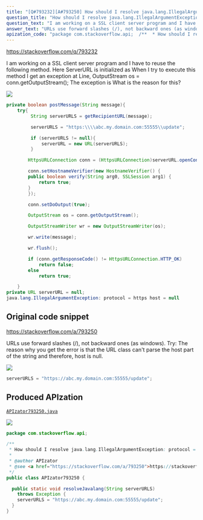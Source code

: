 ```yaml
---
title: "[Q#793232][A#793250] How should I resolve java.lang.IllegalArgumentException: protocol = https host = null Exception?"
question_title: "How should I resolve java.lang.IllegalArgumentException: protocol = https host = null Exception?"
question_text: "I am working on a SSL client server program and I have to reuse the following method. Here ServerURL is initialized as When I try to execute this method I get an exception at Line, OutputStream os = conn.getOutputStream(); The exception is What is the reason for this?"
answer_text: "URLs use forward slashes (/), not backward ones (as windows). Try: The reason why you get the error is that the URL class can't parse the host part of the string and therefore, host is null."
apization_code: "package com.stackoverflow.api;  /**  * How should I resolve java.lang.IllegalArgumentException: protocol = https host = null Exception?  *  * @author APIzator  * @see <a href=\"https://stackoverflow.com/a/793250\">https://stackoverflow.com/a/793250</a>  */ public class APIzator793250 {    public static void resolveJavalang(String serverURLS)     throws Exception {     serverURLS = \"https://abc.my.domain.com:55555/update\";   } }"
---
```


https://stackoverflow.com/q/793232

I am working on a SSL client server program and I have to reuse the following method.
Here ServerURL is initialized as
When I try to execute this method I get an exception at Line,
OutputStream os = conn.getOutputStream();
The exception is
What is the reason for this?


<div class="code-logo"><img src="/stackoverflow.png" /></div>

```java
private boolean postMessage(String message){
    try{ 
         String serverURLS = getRecipientURL(message);

         serverURLS = "https:\\\\abc.my.domain.com:55555\\update";

         if (serverURLS != null){
             serverURL = new URL(serverURLS);
         }

        HttpsURLConnection conn = (HttpsURLConnection)serverURL.openConnection();

        conn.setHostnameVerifier(new HostnameVerifier() { 
        public boolean verify(String arg0, SSLSession arg1) {
            return true;
        } 
        });

        conn.setDoOutput(true);

        OutputStream os = conn.getOutputStream();

        OutputStreamWriter wr = new OutputStreamWriter(os);

        wr.write(message);

        wr.flush();

        if (conn.getResponseCode() != HttpsURLConnection.HTTP_OK)
            return false;
        else
            return true;

    }
private URL serverURL = null;
java.lang.IllegalArgumentException: protocol = https host = null
```


## Original code snippet

https://stackoverflow.com/a/793250

URLs use forward slashes (/), not backward ones (as windows). Try:
The reason why you get the error is that the URL class can&#x27;t parse the host part of the string and therefore, host is null.

<div class="code-logo"><img src="/stackoverflow.png" /></div>

```java
serverURLS = "https://abc.my.domain.com:55555/update";
```

## Produced APIzation

[`APIzator793250.java`](https://github.com/pasqualesalza/apization-temp/raw/main/data/search/APIzator793250.java)

<div class="code-logo"><img src="/apizator.png" /></div>

```java
package com.stackoverflow.api;

/**
 * How should I resolve java.lang.IllegalArgumentException: protocol = https host = null Exception?
 *
 * @author APIzator
 * @see <a href="https://stackoverflow.com/a/793250">https://stackoverflow.com/a/793250</a>
 */
public class APIzator793250 {

  public static void resolveJavalang(String serverURLS)
    throws Exception {
    serverURLS = "https://abc.my.domain.com:55555/update";
  }
}

```